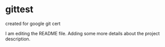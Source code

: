 # gittest
created for google git cert

I am editing the README file. Adding some more details about the project description.

